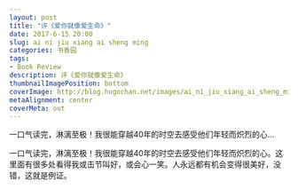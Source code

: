 ```yaml
---
layout: post
title: "评《爱你就像爱生命》"
date: 2017-6-15 20:00
slug: ai ni jiu xiang ai sheng ming
categories: 书香园
tags:
- Book Review
description: 评《爱你就像爱生命》
thumbnailImagePosition: bottom
coverImage: http://blog.hugochan.net/images/ai_ni_jiu_xiang_ai_sheng_ming.png
metaAlignment: center
coverMeta: out
---
```


一口气读完，淋漓至极！我很能穿越40年的时空去感受他们年轻而炽烈的心...
<!-- excerpt -->

一口气读完，淋漓至极！我很能穿越40年的时空去感受他们年轻而炽烈的心。这里面有很多处看得我或击节叫好，或会心一笑。人永远都有机会变得很美好，没错，这就是例证。
